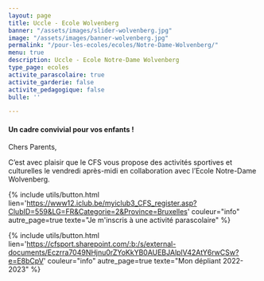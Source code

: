 ```yaml
---
layout: page
title: Uccle - Ecole Wolvenberg
banner: "/assets/images/slider-wolvenberg.jpg"
image: "/assets/images/banner-wolvenberg.jpg"
permalink: "/pour-les-ecoles/ecoles/Notre-Dame-Wolvenberg/"
menu: true
description: Uccle - Ecole Notre-Dame Wolvenberg
type_page: ecoles
activite_parascolaire: true
activite_garderie: false
activite_pedagogique: false
bulle: ''

---
```

#### **Un cadre convivial pour vos enfants !**

Chers Parents,

C’est avec plaisir que le CFS vous propose des activités sportives et culturelles le vendredi après-midi en collaboration avec l’Ecole Notre-Dame Wolvenberg.

{% include utils/button.html  
lien='https://www12.iclub.be/myiclub3_CFS_register.asp?ClubID=559&LG=FR&Categorie=2&Province=Bruxelles' couleur="info" autre_page=true texte="Je m'inscris à une activité parascolaire" %}

{% include utils/button.html lien='https://cfsport.sharepoint.com/:b:/s/external-documents/Eczrra7049NHjnu0rZYoKkYB0AUEBJAlplV42AtY6rwCSw?e=E8bCpV' couleur="info" autre_page=true texte="Mon dépliant 2022-2023" %}